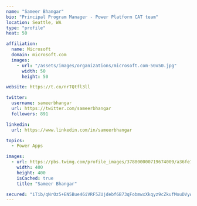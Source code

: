 ```yaml
---
name: "Sameer Bhangar"
bio: "Principal Program Manager - Power Platform CAT team"
location: Seattle, WA
type: "profile"
heat: 50

affiliation:
  name: Microsoft
  domain: microsoft.com
  images:
    - url: "/assets/images/organizations/microsoft.com-50x50.jpg"
      width: 50
      height: 50

website: https://t.co/nrTQtfl3ll

twitter:
  username: sameerbhangar
  url: https://twitter.com/sameerbhangar
  followers: 891

linkedin:
  url: https://www.linkedin.com/in/sameerbhangar

topics:
  - Power Apps

images:
  - url: https://pbs.twimg.com/profile_images/378800000719674009/a36fe7ddfab1778b76e5793772e43798_400x400.jpeg
    width: 400
    height: 400
    isCached: true
    title: "Sameer Bhangar"

secured: "iTib/qNrOz5+EN5Bue46iVRF5ZUjdebf6B73qFobmwxXkqyz9cZkufMouDVyAw4XLgU/oFqjCCLxwbbuY8o6eXGIav2l6OaXmbcz149+qVm/KucgvVpcgeH6fMt7I0CKzZuI1dU+jiGQ24Rou3DG3DBtXoqOtj8/Xf7y+K8QWG/08m+IRn/RkM00wR0DmZjVY3/n4ldtnIjAqACBQyKEYsyLCHUCLwc+J/Lo+V60et9DmshmrCs81zex655rdln8hNFgOy4QBrPNLa3PZDWSTzHFaNKQfCP/r4qVHat4srJdQyaRsk1E0oM4ZwnNvVHNqbwKbFnb1b5KSEbzoyoTEW7KNqsbhyg1l/QVv1n4RUPRauvDfYRRwFCZAiosTHNW8KoX6fcIGXJ68Z51zlwONw==;Ei3VNXCWsISSZY9gGjBUUw=="
---
```


